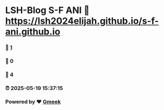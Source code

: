 # LSH-Blog S-F ANI :link: https://lsh2024elijah.github.io/s-f-ani.github.io 
### :page_facing_up: [1](https://lsh2024elijah.github.io/s-f-ani.github.io/tag.html) 
### :speech_balloon: 0 
### :hibiscus: 4 
### :alarm_clock: 2025-05-19 15:37:15 
### Powered by :heart: [Gmeek](https://github.com/Meekdai/Gmeek)
